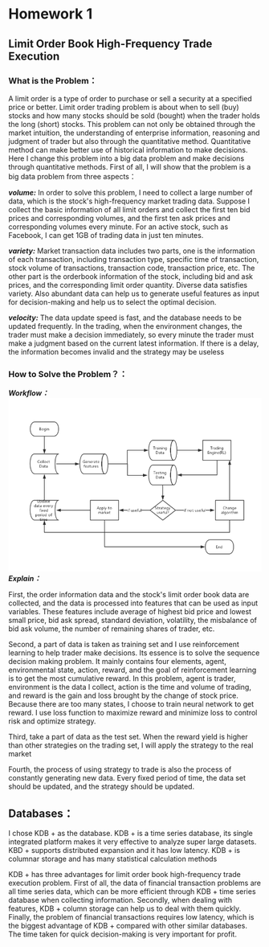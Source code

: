 # Homework 1

## Limit Order Book High-Frequency Trade Execution
### What is the Problem：

A limit order is a type of order to purchase or sell a security at a specified price or better. Limit order trading problem is about when to sell (buy) stocks and how many stocks should be sold (bought) when the trader holds the long (short) stocks. This problem can not only be obtained through the market intuition, the understanding of enterprise information, reasoning and judgment of trader but also through the quantitative method. Quantitative method can make better use of historical information to make decisions. Here I change this problem into a big data problem and make decisions through quantitative methods. First of all, I will show that the problem is a big data problem from three aspects：

***volume:*** In order to solve this problem, I need to collect a large number of data, which is the stock's high-frequency market trading data. Suppose I collect the basic information of all limit orders and collect the first ten bid prices and corresponding volumes, and the first ten ask prices and corresponding volumes every minute. For an active stock, such as Facebook, I can get 1GB of trading data in just ten minutes.

***variety:*** Market transaction data includes two parts, one is the information of each transaction, including transaction type, specific time of transaction, stock volume of transactions, transaction code, transaction price, etc. The other part is the orderbook information of the stock, including bid and ask prices, and the corresponding limit order quantity. Diverse data satisfies variety. Also abundant data can help us to generate useful features as input for decision-making and help us to select the optimal decision.

***velocity:*** The data update speed is fast, and the database needs to be updated frequently. In the trading, when the environment changes, the trader must make a decision immediately, so every minute the trader must make a judgment based on the current latest information. If there is a delay, the information becomes invalid and the strategy may be useless

### How to Solve the Problem？：

***Workflow：***
![Image text](https://github.com/perfectweather/PHBS_BigData_2019/blob/master/Homework1/workflow.jpg)
***Explain：***

First, the order information data and the stock's limit order book data are collected, and the data is processed into features that can be used as input variables. These features include average of highest bid price and lowest small price, bid ask spread, standard deviation, volatility, the misbalance of bid ask volume, the number of remaining shares of trader, etc.

Second, a part of data is taken as training set and I use reinforcement learning to help trader make decisions. Its essence is to solve the sequence decision making problem. It mainly contains four elements, agent, environmental state, action, reward, and the goal of reinforcement learning is to get the most cumulative reward. In this problem, agent is trader, environment is the data I collect, action is the time and volume of trading, and reward is the gain and loss brought by the change of stock price. Because there are too many states, I choose to train neural network to get reward. I use loss function to maximize reward and minimize loss to control risk and optimize strategy.

Third, take a part of data as the test set. When the reward yield is higher than other strategies on the trading set, I will apply the strategy to the real market

Fourth, the process of using strategy to trade is also the process of constantly generating new data. Every fixed period of time, the data set should be updated, and the strategy should be updated.

## Databases：

I chose KDB + as the database. KDB + is a time series database, its single integrated platform makes it very effective to analyze super large datasets. KBD + supports distributed expansion and it has low latency. KDB + is columnar storage and has many statistical calculation methods

KDB + has three advantages for limit order book high-frequency trade execution problem. First of all, the data of financial transaction problems are all time series data, which can be more efficient through KDB + time series database when collecting information. Secondly, when dealing with features, KDB + column storage can help us to deal with them quickly. Finally, the problem of financial transactions requires low latency, which is the biggest advantage of KDB + compared with other similar databases. The time taken for quick decision-making is very important for profit.
